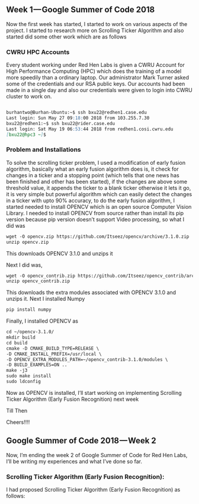 ## Week 1 — Google Summer of Code 2018

Now the first week has started, I started to work on various aspects of the project. I started to research more on Scrolling Ticker Algorithm and also started did some other work which are as follows

### CWRU HPC Accounts
Every student working under Red Hen Labs is given a CWRU Account for High Performance Computing (HPC) which does the training of a model more speedily than a ordinary laptop. Our administrator Mark Turner asked some of the credentials and our RSA public keys. 
Our accounts had been made in a single day and also our credentials were given to login into CWRU cluster to work on.


```markdown

burhantwo@Burhan-Ubuntu:~$ ssh bxu22@redhen1.case.edu
Last login: Sun May 27 09:18:00 2018 from 103.255.7.30
bxu22@redhen1:~$ ssh bxu22@rider.case.edu
Last login: Sat May 19 06:53:44 2018 from redhen1.cosi.cwru.edu
[bxu22@hpc3 ~]$

```



### Problem and Installations
To solve the scrolling ticker problem, I used a modification of early fusion algorithm, basically what an early fusion algorithm does is, it check for changes in a ticker and a stopping point (which tells that one news has been finished and other has been started), if the changes are above some threshold value, it appends the ticker to a blank ticker otherwise it lets it go, it is very simple but powerful algorithm which can easily detect the changes in a ticker with upto 90% accuracy, to do the early fusion algorithm, I started needed to install OPENCV which is an open source Computer Vision Library. I needed to install OPENCV from source rather than install its pip version because pip version doesn’t support Video processing, so what I did was

```markdown
wget -O opencv.zip https://github.com/Itseez/opencv/archive/3.1.0.zip
unzip opencv.zip
```

This downloads OPENCV 3.1.0 and unzips it

Next I did was,

```markdown
wget -O opencv_contrib.zip https://github.com/Itseez/opencv_contrib/archive/3.1.0.zip
unzip opencv_contrib.zip
```

This downloads the extra modules associated with OPENCV 3.1.0 and unzips it. Next I installed Numpy

```markdown
pip install numpy
```
Finally, I installed OPENCV as

```markdown
cd ~/opencv-3.1.0/
mkdir build
cd build
cmake -D CMAKE_BUILD_TYPE=RELEASE \
-D CMAKE_INSTALL_PREFIX=/usr/local \
-D OPENCV_EXTRA_MODULES_PATH=~/opencv_contrib-3.1.0/modules \
-D BUILD_EXAMPLES=ON ..
make -j3 
sudo make install
sudo ldconfig
```

Now as OPENCV is installed, I’ll start working on implementing Scrolling Ticker Algorithm (Early Fusion Recognition) next week

Till Then

Cheers!!!!

## Google Summer of Code 2018 — Week 2

Now, I’m ending the week 2 of Google Summer of Code for Red Hen Labs, I’ll be writing my experiences and what I’ve done so far.

### Scrolling Ticker Algorithm (Early Fusion Recognition):

I had proposed Scrolling Ticker Algorithm (Early Fusion Recognition) as follows:



